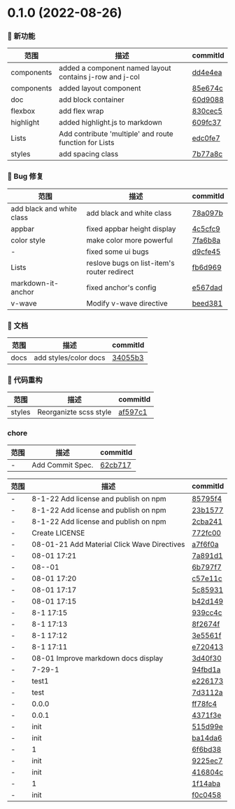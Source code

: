 # 0.1.0 (2022-08-26)

### 🌟 新功能
范围|描述|commitId
--|--|--
 components | added a component named layout contains j-row and j-col | [dd4e4ea](https://github.com/bigJackie/Jackie-UI/commit/dd4e4ea)
 components | added layout component | [85e674c](https://github.com/bigJackie/Jackie-UI/commit/85e674c)
 doc | add block container | [60d9088](https://github.com/bigJackie/Jackie-UI/commit/60d9088)
 flexbox | add flex wrap | [830cec5](https://github.com/bigJackie/Jackie-UI/commit/830cec5)
 highlight | added highlight.js to markdown | [609fc37](https://github.com/bigJackie/Jackie-UI/commit/609fc37)
 Lists | Add contribute 'multiple' and route function for Lists | [edc0fe7](https://github.com/bigJackie/Jackie-UI/commit/edc0fe7)
 styles | add spacing class | [7b77a8c](https://github.com/bigJackie/Jackie-UI/commit/7b77a8c)


### 🐛 Bug 修复
范围|描述|commitId
--|--|--
 add black and white class | add black and white class | [78a097b](https://github.com/bigJackie/Jackie-UI/commit/78a097b)
 appbar | fixed appbar height display | [4c5cfc9](https://github.com/bigJackie/Jackie-UI/commit/4c5cfc9)
 color style | make color more powerful | [7fa6b8a](https://github.com/bigJackie/Jackie-UI/commit/7fa6b8a)
 - | fixed some ui bugs | [d9cfe45](https://github.com/bigJackie/Jackie-UI/commit/d9cfe45)
 Lists | reslove bugs on list-item's router redirect | [fb6d969](https://github.com/bigJackie/Jackie-UI/commit/fb6d969)
 markdown-it-anchor | fixed anchor's config | [e567dad](https://github.com/bigJackie/Jackie-UI/commit/e567dad)
 v-wave | Modify v-wave directive | [beed381](https://github.com/bigJackie/Jackie-UI/commit/beed381)


### 📝 文档
范围|描述|commitId
--|--|--
 docs | add styles/color docs | [34055b3](https://github.com/bigJackie/Jackie-UI/commit/34055b3)


### 🔨 代码重构
范围|描述|commitId
--|--|--
 styles | Reorganizte scss style | [af597c1](https://github.com/bigJackie/Jackie-UI/commit/af597c1)


### chore
范围|描述|commitId
--|--|--
 - | Add Commit Spec. | [62cb717](https://github.com/bigJackie/Jackie-UI/commit/62cb717)


范围|描述|commitId
--|--|--
 - | 8-1-22 Add license and publish on npm | [85795f4](https://github.com/bigJackie/Jackie-UI/commit/85795f4)
 - | 8-1-22 Add license and publish on npm | [23b1577](https://github.com/bigJackie/Jackie-UI/commit/23b1577)
 - | 8-1-22 Add license and publish on npm | [2cba241](https://github.com/bigJackie/Jackie-UI/commit/2cba241)
 - | Create LICENSE | [772fc00](https://github.com/bigJackie/Jackie-UI/commit/772fc00)
 - | 08-01-21 Add Material Click Wave Directives | [a7f6f0a](https://github.com/bigJackie/Jackie-UI/commit/a7f6f0a)
 - | 08-01 17:21 | [7a891d1](https://github.com/bigJackie/Jackie-UI/commit/7a891d1)
 - | 08--01 | [6b797f7](https://github.com/bigJackie/Jackie-UI/commit/6b797f7)
 - | 08-01 17:20 | [c57e11c](https://github.com/bigJackie/Jackie-UI/commit/c57e11c)
 - | 08-01 17:17 | [5c85931](https://github.com/bigJackie/Jackie-UI/commit/5c85931)
 - | 08-01 17:15 | [b42d149](https://github.com/bigJackie/Jackie-UI/commit/b42d149)
 - | 8-1 17:15 | [939cc4c](https://github.com/bigJackie/Jackie-UI/commit/939cc4c)
 - | 8-1 17:13 | [8f2674f](https://github.com/bigJackie/Jackie-UI/commit/8f2674f)
 - | 8-1 17:12 | [3e5561f](https://github.com/bigJackie/Jackie-UI/commit/3e5561f)
 - | 8-1 17:11 | [e720413](https://github.com/bigJackie/Jackie-UI/commit/e720413)
 - | 08-01 Improve markdown docs display | [3d40f30](https://github.com/bigJackie/Jackie-UI/commit/3d40f30)
 - | 7-29-1 | [94fbd1a](https://github.com/bigJackie/Jackie-UI/commit/94fbd1a)
 - | test1 | [e226173](https://github.com/bigJackie/Jackie-UI/commit/e226173)
 - | test | [7d3112a](https://github.com/bigJackie/Jackie-UI/commit/7d3112a)
 - | 0.0.0 | [ff78fc4](https://github.com/bigJackie/Jackie-UI/commit/ff78fc4)
 - | 0.0.1 | [4371f3e](https://github.com/bigJackie/Jackie-UI/commit/4371f3e)
 - | init | [515d99e](https://github.com/bigJackie/Jackie-UI/commit/515d99e)
 - | init | [ba14da6](https://github.com/bigJackie/Jackie-UI/commit/ba14da6)
 - | 1 | [6f6bd38](https://github.com/bigJackie/Jackie-UI/commit/6f6bd38)
 - | init | [9225ec7](https://github.com/bigJackie/Jackie-UI/commit/9225ec7)
 - | init | [416804c](https://github.com/bigJackie/Jackie-UI/commit/416804c)
 - | 1 | [1f14aba](https://github.com/bigJackie/Jackie-UI/commit/1f14aba)
 - | init | [f0c0458](https://github.com/bigJackie/Jackie-UI/commit/f0c0458)

